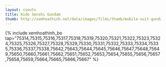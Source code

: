 ```yaml
---
layout: sieutv
title: Kido Senshi Gundam
thumb: http://xemhoathinh.net/data/images/films/thumb/mobile-suit-gundam-mobile-suit-gundam-2008.jpg
---
```

{% include xemhoathinh_bo tap="75314,75315,75316,75317,75318,75319,75320,75321,75322,75323,75324,75325,75326,75327,75328,75329,75330,75331,75332,75333,75334,75335,75336,75337,75338,75642,75643,75644,75645,75646,75647,75648,75649,75650,75660,75661,75662,75651,75652,75653,75654,75655,75656,75657,75658,75659,75664,75665,75666,75667" %} 
